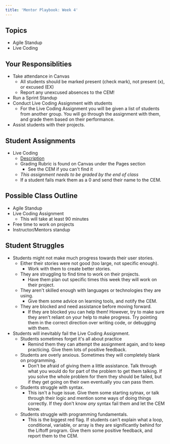 ```yaml
---
title: 'Mentor Playbook: Week 4'
---
```


## Topics
* Agile Standup
* Live Coding

## Your Responsiblities
* Take attendance in Canvas
    * All students should be marked present (check mark), not present (x), or excused (EX)
    * Report any unexcused absences to the CEM!
* Run a Sprint Standup
* Conduct Live Coding Assignment with students
    * For the Live Coding Assignment you will be given a list of students from another group. You will go through the assignment with them, and grade them based on their performance.
* Assist students with their projects.

## Student Assignments
* Live Coding
    * [Description](../../../assignments/live-coding/)
    * Grading Rubric is found on Canvas under the Pages section
        * See the CEM if you can't find it
    * *This assignment needs to be graded by the end of class*
    * If a student fails mark them as a 0 and send their name to the CEM.

## Possible Class Outline
* Agile Standup
* Live Coding Assignment
    * This will take at least 90 minutes
* Free time to work on projects
* Instructor/Mentors standup

## Student Struggles
* Students might not make much progress towards their user stories.
    * Either their stories were not good (too large, not specific enough).
        * Work with them to create better stories.
    * They are struggling to find time to work on their projects.
        * Have them plan out specific times this week they will work on their project.
    * They aren't skilled enough with languages or technologies they are using.
        * Give them some advice on learning tools, and notify the CEM.
    * They are blocked and need assistance before moving forward.
        * If they are blocked you can help them! However, try to make sure they aren't reliant on your help to make progress. Try pointing them in the correct direction over writing code, or debugging with them.
* Students will inevitably fail the Live Coding Assignment.
    * Students sometimes forget it's all about practice
        * Remind them they can attempt the assignment again, and to keep practicing. Give them lots of positive feedback.
    * Students are overly anxious. Sometimes they will completely blank on programming.
        * Don't be afraid of giving them a little assistance. Talk through what you would do for part of the problem to get them talking. If you solve the whole problem for them they should be failed, but if they get going on their own eventually you can pass them.
    * Students struggle with syntax.
        * This isn't a huge issue. Give them some starting sytnax, or talk through their logic and mention some ways of doing things correctly. If they don't know *any* syntax fail them and let the CEM know.
    * Students struggle with programming fundamentals.
        * This is the biggest red flag. If students can't explain what a loop, conditional, variable, or array is they are significantly behind for the Liftoff program. Give them some positive feedback, and report them to the CEM.
